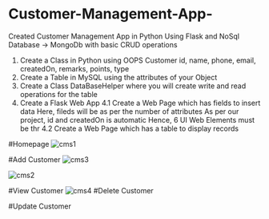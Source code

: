 # Customer-Management-App-
Created Customer Management App in Python Using Flask and  NoSql Database -> MongoDb with basic CRUD operations 

1. Create a Class in Python using OOPS
    Customer
        id, name, phone, email, createdOn, remarks, points, type
2. Create a Table in MySQL using the attributes of your Object
3. Create a Class DataBaseHelper where you will create write and read operations for the table
4. Create a Flask Web App
    4.1 Create a Web Page which has fields to insert data
        Here, fileds will be as per the number of attributes
        As per our project, id and createdOn is automatic
        Hence, 6 UI Web Elements must be thr
    4.2 Create a Web Page which has a table to display records


#Homepage
![cms1](https://user-images.githubusercontent.com/81138092/189519999-013e1137-3c1c-4f1f-87f1-007d7a588bd4.png)

#Add Customer
![cms3](https://user-images.githubusercontent.com/81138092/189520258-8369565d-9973-4303-b536-fa7dc048d57c.png)

![cms2](https://user-images.githubusercontent.com/81138092/189520257-12c24518-0a78-4d10-9248-580341e28e14.png)



#View Customer
![cms4](https://user-images.githubusercontent.com/81138092/189520262-a58561fc-95ac-45be-8f3b-a41412332e71.png)
#Delete Customer

#Update Customer
